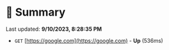 # 📖 Summary
Last updated: **9/10/2023, 8:28:35 PM**

- `GET` [https://google.com](https://google.com) - **Up** (536ms)
